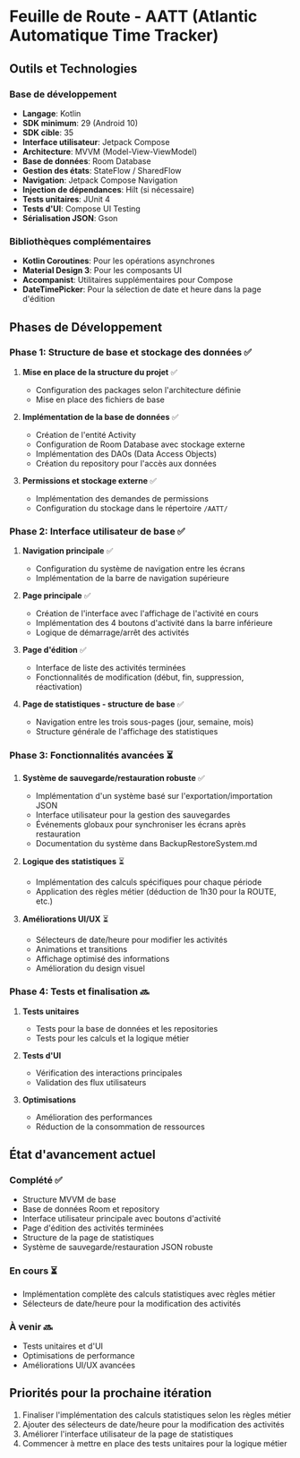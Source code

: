 # Feuille de Route - AATT (Atlantic Automatique Time Tracker)

## Outils et Technologies

### Base de développement
- **Langage**: Kotlin
- **SDK minimum**: 29 (Android 10)
- **SDK cible**: 35
- **Interface utilisateur**: Jetpack Compose
- **Architecture**: MVVM (Model-View-ViewModel)
- **Base de données**: Room Database
- **Gestion des états**: StateFlow / SharedFlow
- **Navigation**: Jetpack Compose Navigation
- **Injection de dépendances**: Hilt (si nécessaire)
- **Tests unitaires**: JUnit 4
- **Tests d'UI**: Compose UI Testing
- **Sérialisation JSON**: Gson

### Bibliothèques complémentaires
- **Kotlin Coroutines**: Pour les opérations asynchrones
- **Material Design 3**: Pour les composants UI
- **Accompanist**: Utilitaires supplémentaires pour Compose
- **DateTimePicker**: Pour la sélection de date et heure dans la page d'édition

## Phases de Développement

### Phase 1: Structure de base et stockage des données ✅
1. **Mise en place de la structure du projet** ✅
   - Configuration des packages selon l'architecture définie
   - Mise en place des fichiers de base

2. **Implémentation de la base de données** ✅
   - Création de l'entité Activity
   - Configuration de Room Database avec stockage externe
   - Implémentation des DAOs (Data Access Objects)
   - Création du repository pour l'accès aux données

3. **Permissions et stockage externe** ✅
   - Implémentation des demandes de permissions
   - Configuration du stockage dans le répertoire `/AATT/`

### Phase 2: Interface utilisateur de base ✅
1. **Navigation principale** ✅
   - Configuration du système de navigation entre les écrans
   - Implémentation de la barre de navigation supérieure

2. **Page principale** ✅
   - Création de l'interface avec l'affichage de l'activité en cours
   - Implémentation des 4 boutons d'activité dans la barre inférieure
   - Logique de démarrage/arrêt des activités

3. **Page d'édition** ✅
   - Interface de liste des activités terminées
   - Fonctionnalités de modification (début, fin, suppression, réactivation)

4. **Page de statistiques - structure de base** ✅
   - Navigation entre les trois sous-pages (jour, semaine, mois)
   - Structure générale de l'affichage des statistiques

### Phase 3: Fonctionnalités avancées ⏳
1. **Système de sauvegarde/restauration robuste** ✅
   - Implémentation d'un système basé sur l'exportation/importation JSON
   - Interface utilisateur pour la gestion des sauvegardes
   - Événements globaux pour synchroniser les écrans après restauration
   - Documentation du système dans BackupRestoreSystem.md

2. **Logique des statistiques** ⏳
   - Implémentation des calculs spécifiques pour chaque période
   - Application des règles métier (déduction de 1h30 pour la ROUTE, etc.)

3. **Améliorations UI/UX** ⏳
   - Sélecteurs de date/heure pour modifier les activités
   - Animations et transitions
   - Affichage optimisé des informations
   - Amélioration du design visuel

### Phase 4: Tests et finalisation 🔜
1. **Tests unitaires**
   - Tests pour la base de données et les repositories
   - Tests pour les calculs et la logique métier

2. **Tests d'UI**
   - Vérification des interactions principales
   - Validation des flux utilisateurs

3. **Optimisations**
   - Amélioration des performances
   - Réduction de la consommation de ressources

## État d'avancement actuel

### Complété ✅
- Structure MVVM de base
- Base de données Room et repository
- Interface utilisateur principale avec boutons d'activité
- Page d'édition des activités terminées
- Structure de la page de statistiques
- Système de sauvegarde/restauration JSON robuste

### En cours ⏳
- Implémentation complète des calculs statistiques avec règles métier
- Sélecteurs de date/heure pour la modification des activités

### À venir 🔜
- Tests unitaires et d'UI
- Optimisations de performance
- Améliorations UI/UX avancées

## Priorités pour la prochaine itération

1. Finaliser l'implémentation des calculs statistiques selon les règles métier
2. Ajouter des sélecteurs de date/heure pour la modification des activités
3. Améliorer l'interface utilisateur de la page de statistiques
4. Commencer à mettre en place des tests unitaires pour la logique métier